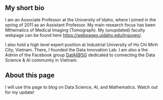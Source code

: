 ## My short bio

I am an Associate Professor at the University of Idaho, where I joined in the spring of 2011 as an Assistant Professor. My main research focus has been Mthematics of Medical Imaging (Tomograph). My (unupdated) faculty webpage can be found here https://webpages.uidaho.edu/lnguyen/. 

I also hold a high level expert position at Industrial University of Ho Chi Minh City, Vietnam. There, I founded the Data Innovation Lab. I am also a the Admin of the Facebook group [DatAI@SG](https://www.facebook.com/groups/2228672460739416/) dedicated to connecting the Data Science & AI community in Vietnam. 


## About this page

I will use this page to blog on Data Science, AI, and Mathematics. Watch out for my update!
